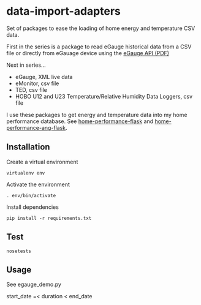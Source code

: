 # data-import-adapters

Set of packages to ease the loading of home energy and temperature CSV data.

First in the series is a package to read eGauge historical data from a CSV file or directly from eGauage device using the [eGauge API (PDF)](http://www.egauge.net/docs/egauge-xml-api.pdf)

Next in series...

* eGauge, XML live data
* eMonitor, csv file
* TED, csv file
* HOBO U12 and U23 Temperature/Relative Humidity Data Loggers, csv file

I use these packages to get energy and temperature data into my home performance database. See [home-performance-flask](https://github.com/netplusdesign/home-performance-flask) and [home-performance-ang-flask](https://github.com/netplusdesign/home-performance-ang-flask).

## Installation

Create a virtual environment

`virtualenv env`

Activate the environment

`. env/bin/activate`

Install dependencies

`pip install -r requirements.txt`

## Test

`nosetests`

## Usage

See egauge_demo.py

start_date =< duration < end_date